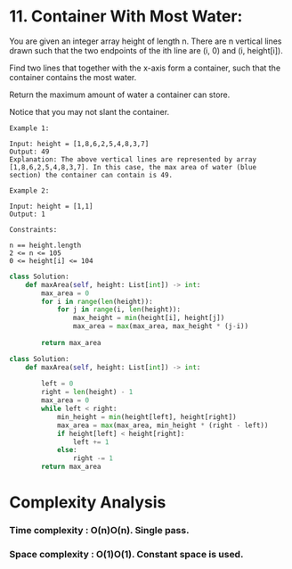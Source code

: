 # 11. Container With Most Water:

You are given an integer array height of length n. There are n vertical lines drawn such that the two endpoints of the ith line are (i, 0) and (i, height[i]).

Find two lines that together with the x-axis form a container, such that the container contains the most water.

Return the maximum amount of water a container can store.

Notice that you may not slant the container.

 
```
Example 1:

Input: height = [1,8,6,2,5,4,8,3,7]
Output: 49
Explanation: The above vertical lines are represented by array [1,8,6,2,5,4,8,3,7]. In this case, the max area of water (blue section) the container can contain is 49.
```
```
Example 2:

Input: height = [1,1]
Output: 1
 ```
 
```
Constraints:

n == height.length
2 <= n <= 105
0 <= height[i] <= 104
```

```python
class Solution:
    def maxArea(self, height: List[int]) -> int:
        max_area = 0
        for i in range(len(height)):
            for j in range(i, len(height)):
                max_height = min(height[i], height[j])
                max_area = max(max_area, max_height * (j-i))
                
        return max_area
```


```python
class Solution:
    def maxArea(self, height: List[int]) -> int:
        
        left = 0
        right = len(height) - 1
        max_area = 0
        while left < right:
            min_height = min(height[left], height[right])
            max_area = max(max_area, min_height * (right - left))
            if height[left] < height[right]:
                left += 1
            else:
                right -= 1
        return max_area
```

# Complexity Analysis

### Time complexity : O(n)O(n). Single pass.

### Space complexity : O(1)O(1). Constant space is used.
        
